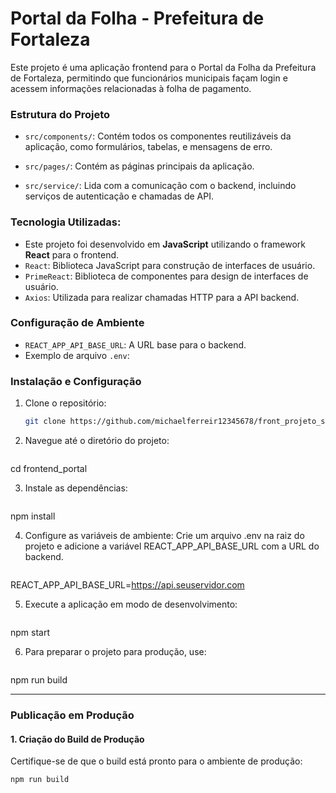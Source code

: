 # Portal da Folha - Prefeitura de Fortaleza

Este projeto é uma aplicação frontend para o Portal da Folha da Prefeitura de Fortaleza, permitindo que funcionários municipais façam login e acessem informações relacionadas à folha de pagamento. 

### Estrutura do Projeto

- `src/components/`: Contém todos os componentes reutilizáveis da aplicação, como formulários, tabelas, e mensagens de erro.

- `src/pages/`: Contém as páginas principais da aplicação.

- `src/service/`: Lida com a comunicação com o backend, incluindo serviços de autenticação e chamadas de API.


### Tecnologia Utilizadas:
  
- Este projeto foi desenvolvido em **JavaScript** utilizando o framework **React** para o frontend.
- `React`: Biblioteca JavaScript para construção de interfaces de usuário.
- `PrimeReact`: Biblioteca de componentes para design de interfaces de usuário.
- `Axios`: Utilizada para realizar chamadas HTTP para a API backend.

### Configuração de Ambiente

- `REACT_APP_API_BASE_URL`: A URL base para o backend.
- Exemplo de arquivo `.env`:

### Instalação e Configuração

1. Clone o repositório:
   ```bash
   git clone https://github.com/michaelferreir12345678/front_projeto_sepog.git

2. Navegue até o diretório do projeto:
   ```bash
cd frontend_portal

3. Instale as dependências:
   ```bash
npm install

4. Configure as variáveis de ambiente: Crie um arquivo .env na raiz do projeto e adicione a variável REACT_APP_API_BASE_URL com a URL do backend.
   ```bash
REACT_APP_API_BASE_URL=https://api.seuservidor.com

5. Execute a aplicação em modo de desenvolvimento:
   ```bash
npm start

6. Para preparar o projeto para produção, use:
   ```bash
npm run build

---

### Publicação em Produção

#### 1. **Criação do Build de Produção**

Certifique-se de que o build está pronto para o ambiente de produção:
```bash
npm run build


